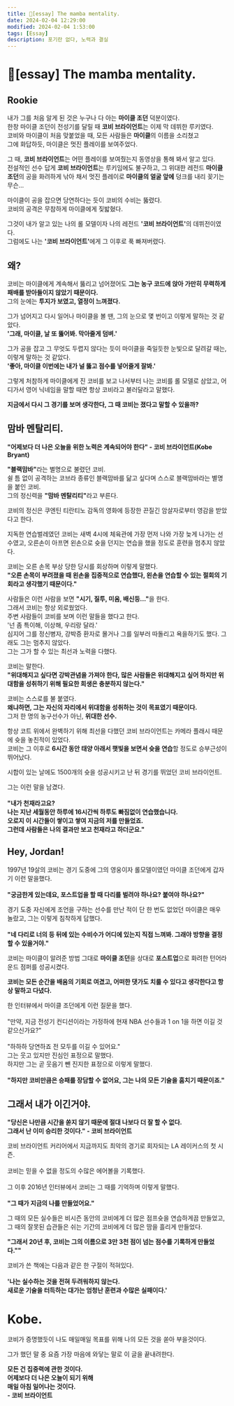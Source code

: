 ```yaml
---
title: 📝[essay] The mamba mentality.
date: 2024-02-04 12:29:00
modified: 2024-02-04 1:53:00
tags: [Essay]
description: 포기란 없다, 노력과 결실 
---
```


# 📝[essay] The mamba mentality.

<p>
    <h2>Rookie</h2>
</p>
<p>
    내가 그를 처음 알게 된 것은 누구나 다 아는 <strong>마이클 조던</strong> 덕분이였다.<br>
    한창 마이클 조던이 전성기를 달릴 때 <strong>코비 브라이언트</strong>는 이제 막 데뷔한 루키였다.<br>
    코비와 마이클이 처음 맞붙었을 때, 모든 사람들은 <strong>마이클</strong>의 이름을 소리쳤고<br>
    그에 화답하듯, 마이클은 멋진 플레이를 보여주었다.
</p>
<p>
    그 때, <strong>코비 브라이언트</strong>는 어떤 플레이를 보여줬는지 동영상을 통해 봐서 알고 있다.<br>
    전설적인 선수 답게 <strong>코비 브라이언트</strong>는 루키임에도 불구하고, 그 위대한 레전드 <strong>마이클 조던</strong>의 공을 화려하게 낚아 채서 멋진 플레이로 <strong>마이클의 얼굴 앞에</strong> 덩크를 내리 꽂기는 무슨...<br>
</p>
<p>
    마이클이 공을 잡으면 당연하다는 듯이 코비의 수비는 뚫렸다.<br>
    코비의 공격은 무참하게 마이클에게 짖밟혔다.<br>
</p>
<p>
    그것이 내가 알고 있는 나의 롤 모델이자 나의 레전드 <strong>'코비 브라이언트'</strong>의 데뷔전이였다.<br>
    그럼에도 나는 <strong>'코비 브라이언트'</strong>에게 그 이후로 푹 빠져버렸다.
</p>
<p>
    <h2>왜?</h2>
</p>
<p>
    코비는 마이클에게 계속해서 뚫리고 넘어졌어도 <strong>그는 농구 코드에 앉아 가만히 무력하게 패배를 받아들이지 않았기 때문이다.</strong><br>
    그의 눈에는 <strong>투지가 보였고, 열정이 느껴졌다.</strong><br>
</p>
<p>
    그가 넘어지고 다시 일어나 마이클을 볼 땐, 그의 눈으로 몇 번이고 이렇게 말하는 것 같았다.<br>
    <strong>'그래, 마이클, 날 또 뚫어봐. 막아줄게 덤벼.'</strong> 
</p>
<p>
    그가 공을 잡고 그 무엇도 두렵지 않다는 듯이 마이클을 죽일듯한 눈빛으로 달려갈 때는, 이렇게 말하는 것 같았다.<br>
    <strong>'좋아, 마이클 이번에는 내가 널 뚫고 점수를 넣어줄게 잘봐.'</strong> 
</p>
<p>
    그렇게 처참하게 마이클에게 진 코비를 보고 나서부터 나는 코비를 롤 모델로 삼았고, 어디가서 영어 닉네임을 말할 때면 항상 코비라고 불러달라고 말했다.
</p>
<p>
    <strong>지금에서 다시 그 경기를 보며 생각한다, 그 때 코비는 졌다고 말할 수 있을까?</strong>
</p>
<p>
    <h2>맘바 멘탈리티.</h2>
</p>
<p>
    <strong>"어제보다 더 나은 오늘을 위한 노력은 계속되어야 한다" - 코비 브라이언트(Kobe Bryant)</strong>
</p>
<p>
    <strong>"블랙맘바"</strong>라는 별명으로 불렸던 코비.<br>
    쉴 틈 없이 공격하는 코브라 종류인 블랙맘바를 닮고 싶다며 스스로 블랙맘바라는 별명을 붙인 코비.<br>
    그의 정신력을 <strong>"맘바 멘탈리티"</strong>라고 부른다.
</p>
<p>
    코비의 정신은 쿠엔틴 티란티노 감독의 영화에 등장한 끈질긴 암살자로부터 영감을 받았다고 한다.
</p>
<p>
    지독한 연습벌레였던 코비는 새벽 4시에 체육관에 가장 먼저 나와 가장 늦게 나가는 선수였고, 오른손이 아프면 왼손으로 슛을 던지는 연습을 했을 정도로 훈련을 멈추지 않았다.
</p>
<p>
    코비는 오른 손목 부상 당한 당시를 회상하며 이렇게 말했다.<br>
    <strong>"오른 손목이 부려졌을 때 왼손을 집중적으로 연습했다, 왼손을 연습할 수 있는 절회의 기회라고 생각했기 때문이다."</strong>
</p>
<p>
    사람들은 이런 사람을 보면 <strong>"시기, 질투, 미움, 배신등..."</strong>을 한다.<br>
    그래서 코비는 항상 외로웠었다.<br>
    주변 사람들이 코비를 보며 이런 말들을 했다고 한다.<br>
    '넌 좀 특이해, 이상해, 우리랑 달라.'<br>
    심지어 그를 정신병자, 강박증 환자로 몰거나 그를 일부러 따돌리고 욕을하기도 했다.
    그래도 그는 멈추지 않았다.<br>
    그는 그가 할 수 있는 최선과 노력을 다했다.<br>
</p>
<p>
    코비는 말한다.<br>
    <strong>"위대해지고 싶다면 강박관념을 가져야 한다, 많은 사람들은 위대해지고 싶어 하지만 위대함을 성취하기 위해 필요한 희생은 충분하지 않는다."</strong>
</p>
<p>
    코비는 스스로를 불 붙였다.<br>
    <strong>왜냐하면, 그는 자신의 자리에서 위대함을 성취하는 것이 목표였기 때문이다.</strong><br>
    그저 한 명의 농구선수가 아닌, <strong>위대한 선수.</strong>
</p>
<p>
    항상 코트 위에서 완벽하기 위해 최선을 다했던 코비 브라이언트는 카메라 플래시 때문에 슛을 놓친적이 있었다.<br>
    코비는 그 이후로 <strong>6시간 동안 태양 아래서 햇빛을 보면서 슛을 연습</strong>할 정도로 승부근성이 뛰어났다.
</p>
<p>
    시합이 있는 날에도 1500개의 슛을 성공시키고 난 뒤 경기를 뛰었던 코비 브라이언트.<br>
</p>
<p>
    그는 이런 말을 남겼다.<br>
    <br>
    <strong>"내가 천재라고요?<br>
    나는 지난 세월동안 하루에 16시간씩 하루도 빠짐없이 연습했습니다.<br>
    오로지 이 시간들이 쌓이고 쌓여 지금의 저를 만들었죠.<br>
    그런데 사람들은 나의 결과만 보고 천재라고 하더군요."</strong>
</p>
<h2>Hey, Jordan!</h2>
<p>
    1997년 19살의 코비는 경기 도중에 그의 영웅이자 롤모델이였던 마이클 조던에게 갑자기 이런 말을했다.<br>
    <br>
    <strong>"궁금한게 있는데요, 포스트업을 할 때 다리를 벌려야 하나요? 붙여야 하나요?"</strong>
</p>
<p>
    경기 도중 자신에게 조언을 구하는 선수를 만난 적이 단 한 번도 없었던 마이클은 매우 놀랐고, 그는 이렇게 침착하게 답했다.<br>
    <br>
    <strong>"네 다리로 너의 등 뒤에 있는 수비수가 어디에 있는지 직접 느껴봐. 그래야 방향을 결정할 수 있을거야."</strong>
</p>
<p>
    코비는 마이클이 알려준 방법 그대로 <strong>마이클 조던</strong>을 상대로 <strong>포스트업</strong>으로 화려한 턴어라운드 점퍼를 성공시켰다.
</p>
<p>
    <strong>코비는 모든 순간을 배움의 기회로 여겼고, 어떠한 댓가도 치룰 수 있다고 생각한다고 항상 말하고 다녔다.</strong>
</p>
<p>
    한 인터뷰에서 마이클 조던에게 이런 질문을 했다.<br>
    <br>
    "만약, 지금 전성기 컨디션이라는 가정하에 현재 NBA 선수들과 1 on 1을 하면 이길 것 같으신가요?"<br>
    <br>
    "하하하 당연하죠 전 모두를 이길 수 있어요."<br>
    그는 웃고 있지만 진심인 표정으로 말했다.<br>
    하지만 그는 곧 웃음기 뺀 진지한 표정으로 이렇게 말했다.<br>
    <br>
    <strong>"하지만 코비만큼은 승패를 장담할 수 없어요, 그는 나의 모든 기술을 훔치기 때문이죠."</strong>
</p>
<h2>그래서 내가 이긴거야.</h2>
<p>
    <strong>"당신은 나만큼 시간을 쏟지 않기 때문에 절대 나보다 더 잘 할 수 없다.<br>그래서 난 이미 승리한 것이다." - 코비 브라이언트</strong>
</p>
<p>
    코비 브라이언트 커리어에서 지금까지도 최악의 경기로 회자되는 LA 레이커스의 첫 시즌.<br>
    <br>
    코비는 믿을 수 없을 정도의 수많은 에어볼을 기록했다.<br>
    <br>
    그 이후 2016년 인터뷰에서 코비는 그 때를 기억하며 이렇게 말했다.<br>
    <br>
    <strong>"그 때가 지금의 나를 만들었어요."</strong>
</p>
<p>
    그 때의 모든 실수들은 비시즌 동안의 코비에게 더 많은 점프슛을 연습하게끔 만들었고,<br>
    그 때의 잘못된 습관들은 쉬는 기간의 코비에게 더 많은 땀을 흘리게 만들었다.
</p>
<p>
    <strong>"그래서 20년 후, 코비는 그의 이름으로 3만 3천 점이 넘는 점수를 기록하게 만들었다.""</strong>
</p>
<p>
    코비가 쓴 책에는 다음과 같은 한 구절이 적혀있다.<br>
    <br>
    <strong>'나는 실수하는 것을 전혀 두려워하지 않는다.<br>새로운 기술을 터득하는 대가는 엄청난 훈련과 수많은 실패이다.'</strong>
</p>
<h1>Kobe.</h1>
<p>
    코비가 증명했듯이 나도 매일매일 목표를 위해 나의 모든 것을 쏟아 부을것이다.
</p>
<p>
    그가 했던 말 중 요즘 가장 마음에 와닿는 말로 이 글을 끝내려한다.
</p>
<p>
    <strong>모든 건 집중력에 관한 것이다.<br>
    어제보다 더 나은 오늘이 되기 위해<br>
    매일 아침 일어나는 것이다.<br>
    - 코비 브라이언트</strong>
</p>
